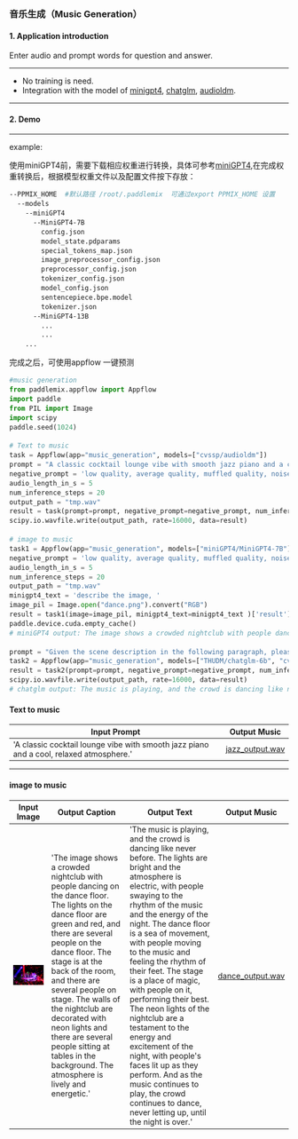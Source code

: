 ### 音乐生成（Music Generation）

#### 1. Application introduction

Enter audio and prompt words for question and answer.

*****
- No training is need.
- Integration with the model of [minigpt4](), [chatglm](), [audioldm]().

----

#### 2. Demo
*****
example:


使用miniGPT4前，需要下载相应权重进行转换，具体可参考[miniGPT4](../../paddlemix/examples/minigpt4/README.md),在完成权重转换后，根据模型权重文件以及配置文件按下存放：
```bash
--PPMIX_HOME  #默认路径 /root/.paddlemix  可通过export PPMIX_HOME 设置
  --models
    --miniGPT4
      --MiniGPT4-7B
        config.json
        model_state.pdparams
        special_tokens_map.json
        image_preprocessor_config.json
        preprocessor_config.json
        tokenizer_config.json
        model_config.json
        sentencepiece.bpe.model
        tokenizer.json
      --MiniGPT4-13B
        ...
        ...
    ...

```
完成之后，可使用appflow 一键预测

```python
#music generation
from paddlemix.appflow import Appflow
import paddle
from PIL import Image
import scipy
paddle.seed(1024)

# Text to music
task = Appflow(app="music_generation", models=["cvssp/audioldm"])
prompt = "A classic cocktail lounge vibe with smooth jazz piano and a cool, relaxed atmosphere."
negative_prompt = 'low quality, average quality, muffled quality, noise interference, poor and low-grade quality, inaudible quality, low-fidelity quality'
audio_length_in_s = 5
num_inference_steps = 20
output_path = "tmp.wav"
result = task(prompt=prompt, negative_prompt=negative_prompt, num_inference_steps=num_inference_steps, audio_length_in_s=audio_length_in_s, generator = paddle.Generator().manual_seed(120))['result']
scipy.io.wavfile.write(output_path, rate=16000, data=result)

# image to music
task1 = Appflow(app="music_generation", models=["miniGPT4/MiniGPT4-7B"])
negative_prompt = 'low quality, average quality, muffled quality, noise interference, poor and low-grade quality, inaudible quality, low-fidelity quality'
audio_length_in_s = 5
num_inference_steps = 20
output_path = "tmp.wav"
minigpt4_text = 'describe the image, '
image_pil = Image.open("dance.png").convert("RGB")
result = task1(image=image_pil, minigpt4_text=minigpt4_text )['result'].split('#')[0]
paddle.device.cuda.empty_cache()
# miniGPT4 output: The image shows a crowded nightclub with people dancing on the dance floor. The lights on the dance floor are green and red, and there are several people on the dance floor. The stage is at the back of the room, and there are several people on stage. The walls of the nightclub are decorated with neon lights and there are several people sitting at tables in the background. The atmosphere is lively and energetic.

prompt = "Given the scene description in the following paragraph, please create a musical style sentence that fits the scene.  Description:{}.".format(result)
task2 = Appflow(app="music_generation", models=["THUDM/chatglm-6b", "cvssp/audioldm"])
result = task2(prompt=prompt, negative_prompt=negative_prompt, num_inference_steps=num_inference_steps, audio_length_in_s=audio_length_in_s, generator = paddle.Generator().manual_seed(120))['result']
scipy.io.wavfile.write(output_path, rate=16000, data=result)
# chatglm output: The music is playing, and the crowd is dancing like never before. The lights are bright and the atmosphere is electric, with people swaying to the rhythm of the music and the energy of the night. The dance floor is a sea of movement, with people moving to the music and feeling the rhythm of their feet. The stage is a place of magic, with people on it, performing their best. The neon lights of the nightclub are a testament to the energy and excitement of the night, with people's faces lit up as they perform. And as the music continues to play, the crowd continues to dance, never letting up, until the night is over.
```


#### Text to music
|  Input Prompt | Output Music |
| --- | --- |
|'A classic cocktail lounge vibe with smooth jazz piano and a cool, relaxed atmosphere.'| [jazz_output.wav](https://github.com/luyao-cv/file_download/blob/main/assets/jazz_output.wav)

---

#### image to music
|  Input Image | Output Caption | Output Text | Output Music |
| --- | --- |  --- |  --- |
|![dance.png](https://github.com/luyao-cv/file_download/blob/main/vis_music_generation/dance.png) | 'The image shows a crowded nightclub with people dancing on the dance floor. The lights on the dance floor are green and red, and there are several people on the dance floor. The stage is at the back of the room, and there are several people on stage. The walls of the nightclub are decorated with neon lights and there are several people sitting at tables in the background. The atmosphere is lively and energetic.' | 'The music is playing, and the crowd is dancing like never before. The lights are bright and the atmosphere is electric, with people swaying to the rhythm of the music and the energy of the night. The dance floor is a sea of movement, with people moving to the music and feeling the rhythm of their feet. The stage is a place of magic, with people on it, performing their best. The neon lights of the nightclub are a testament to the energy and excitement of the night, with people's faces lit up as they perform. And as the music continues to play, the crowd continues to dance, never letting up, until the night is over.' | [dance_output.wav](https://github.com/luyao-cv/file_download/blob/main/assets/dance_output.wav)
